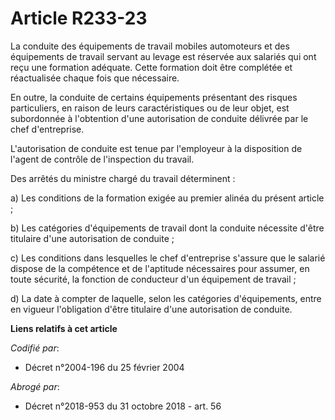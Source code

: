 # Article R233-23

La conduite des équipements de travail mobiles automoteurs et des équipements de travail servant au levage est réservée aux
salariés qui ont reçu une formation adéquate. Cette formation doit être complétée et réactualisée chaque fois que nécessaire.

En outre, la conduite de certains équipements présentant des risques particuliers, en raison de leurs caractéristiques ou de
leur objet, est subordonnée à l'obtention d'une autorisation de conduite délivrée par le chef d'entreprise.

L'autorisation de conduite est tenue par l'employeur à la disposition de l'agent de contrôle de l'inspection du travail.

Des arrêtés du ministre chargé du travail déterminent :

a) Les conditions de la formation exigée au premier alinéa du présent article ;

b) Les catégories d'équipements de travail dont la conduite nécessite d'être titulaire d'une autorisation de conduite ;

c) Les conditions dans lesquelles le chef d'entreprise s'assure que le salarié dispose de la compétence et de l'aptitude
nécessaires pour assumer, en toute sécurité, la fonction de conducteur d'un équipement de travail ;

d) La date à compter de laquelle, selon les catégories d'équipements, entre en vigueur l'obligation d'être titulaire d'une
autorisation de conduite.

**Liens relatifs à cet article**

_Codifié par_:

  - Décret n°2004-196 du 25 février 2004

_Abrogé par_:

  - Décret n°2018-953 du 31 octobre 2018 - art. 56
